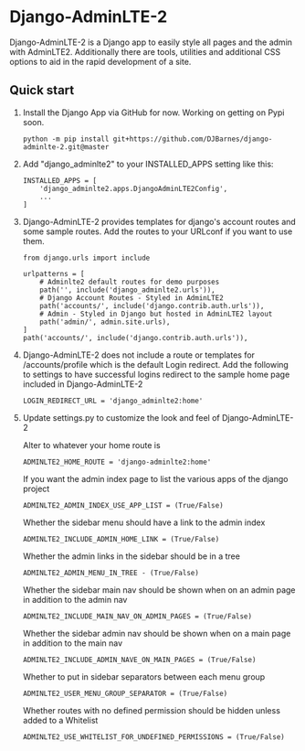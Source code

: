 # Django-AdminLTE-2

Django-AdminLTE-2 is a Django app to easily style all pages and the admin with AdminLTE2.
Additionally there are tools, utilities and additional CSS options to aid in the rapid development of a site.

## Quick start

1. Install the Django App via GitHub for now. Working on getting on Pypi soon.
    ```
    python -m pip install git+https://github.com/DJBarnes/django-adminlte-2.git@master
    ```

2. Add "django_adminlte2" to your INSTALLED_APPS setting like this:
    ```
    INSTALLED_APPS = [
        'django_adminlte2.apps.DjangoAdminLTE2Config',
        ...
    ]
    ```

3. Django-AdminLTE-2 provides templates for django's account routes and some sample routes. Add the routes to your URLconf if you want to use them.
    ```
    from django.urls import include

    urlpatterns = [
        # Adminlte2 default routes for demo purposes
        path('', include('django_adminlte2.urls')),
        # Django Account Routes - Styled in AdminLTE2
        path('accounts/', include('django.contrib.auth.urls')),
        # Admin - Styled in Django but hosted in AdminLTE2 layout
        path('admin/', admin.site.urls),
    ]
    path('accounts/', include('django.contrib.auth.urls')),
    ```

4. Django-AdminLTE-2 does not include a route or templates for /accounts/profile which is the default Login redirect. Add the following to settings to have successful logins redirect to the sample home page included in Django-AdminLTE-2
    ```
    LOGIN_REDIRECT_URL = 'django_adminlte2:home'
    ```

5. Update settings.py to customize the look and feel of Django-AdminLTE-2

    Alter to whatever your home route is
    ```
    ADMINLTE2_HOME_ROUTE = 'django-adminlte2:home'
    ```

    If you want the admin index page to list the various apps of the django project
    ```
    ADMINLTE2_ADMIN_INDEX_USE_APP_LIST = (True/False)
    ```

    Whether the sidebar menu should have a link to the admin index
    ```
    ADMINLTE2_INCLUDE_ADMIN_HOME_LINK = (True/False)
    ```

    Whether the admin links in the sidebar should be in a tree
    ```
    ADMINLTE2_ADMIN_MENU_IN_TREE - (True/False)
    ```

    Whether the sidebar main nav should be shown when on an admin page in addition to the admin nav
    ```
    ADMINLTE2_INCLUDE_MAIN_NAV_ON_ADMIN_PAGES = (True/False)
    ```

    Whether the sidebar admin nav should be shown when on a main page in addition to the main nav
    ```
    ADMINLTE2_INCLUDE_ADMIN_NAVE_ON_MAIN_PAGES = (True/False)
    ```

    Whether to put in sidebar separators between each menu group
    ```
    ADMINLTE2_USER_MENU_GROUP_SEPARATOR = (True/False)
    ```

    Whether routes with no defined permission should be hidden unless added to a Whitelist
    ```
    ADMINLTE2_USE_WHITELIST_FOR_UNDEFINED_PERMISSIONS = (True/False)
    ```

